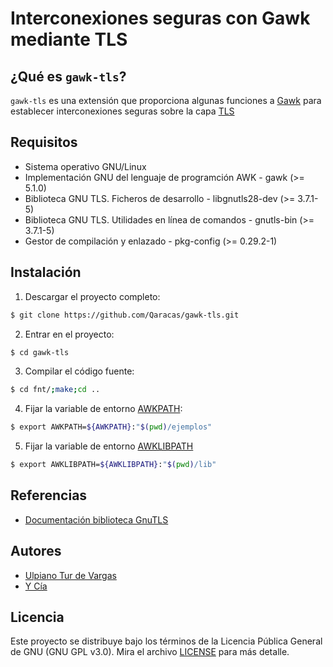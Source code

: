 # Interconexiones seguras con Gawk mediante TLS

## ¿Qué es `gawk-tls`?

`gawk-tls` es una extensión que proporciona algunas funciones a [Gawk](https://www.gnu.org/software/gawk/manual/gawk.html) para establecer interconexiones seguras sobre la capa [TLS](https://es.wikipedia.org/wiki/Seguridad_de_la_capa_de_transporte)

## Requisitos

* Sistema operativo GNU/Linux
* Implementación GNU del lenguaje de programción AWK - gawk (>= 5.1.0)
* Biblioteca GNU TLS. Ficheros de desarrollo - libgnutls28-dev (>= 3.7.1-5)
* Biblioteca GNU TLS. Utilidades en línea de comandos - gnutls-bin (>= 3.7.1-5)
* Gestor de compilación y enlazado - pkg-config (>= 0.29.2-1)

## Instalación

1. Descargar el proyecto completo:

```bash
$ git clone https://github.com/Qaracas/gawk-tls.git
```
2. Entrar en el proyecto:

```bash
$ cd gawk-tls
```

3. Compilar el código fuente:

```bash
$ cd fnt/;make;cd ..
```

4. Fijar la variable de entorno [AWKPATH](https://www.gnu.org/software/gawk/manual/gawk.html#AWKPATH-Variable):

```bash
$ export AWKPATH=${AWKPATH}:"$(pwd)/ejemplos"
```

5. Fijar la variable de entorno [AWKLIBPATH](https://www.gnu.org/software/gawk/manual/html_node/AWKLIBPATH-Variable.html)

```bash
$ export AWKLIBPATH=${AWKLIBPATH}:"$(pwd)/lib"
```

## Referencias

* [Documentación biblioteca GnuTLS](https://www.gnutls.org/manual/html_node/index.html)

## Autores

* [Ulpiano Tur de Vargas](https://github.com/Qaracas)
* [Y Cía](https://github.com/Qaracas/gawk-tls/contributors)

## Licencia

Este proyecto se distribuye bajo los términos de la Licencia Pública General de GNU (GNU GPL v3.0). Mira el archivo [LICENSE](LICENSE) para más detalle.
